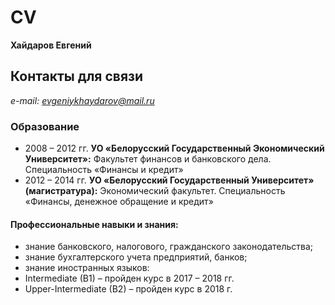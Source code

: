 # CV
**Хайдаров Евгений**
## Контакты для связи
*e-mail: evgeniykhaydarov@mail.ru*
### Образование
* 2008 – 2012 гг. **УО «Белорусский Государственный Экономический Университет»:** Факультет финансов и банковского дела. Специальность «Финансы и кредит»
* 2012 – 2014 гг. **УО «Белорусский Государственный Университет» (магистратура):** Экономический факультет. Специальность «Финансы, денежное обращение и кредит»
#### Профессиональные навыки и знания:
* знание банковского, налогового, гражданского законодательства;
* знание бухгалтерского учета предприятий, банков;
* знание иностранных языков:
 * Intermediate (B1) – пройден курс в 2017 – 2018 гг.
 * Upper-Intermediate (B2) – пройден курс в 2018 г.